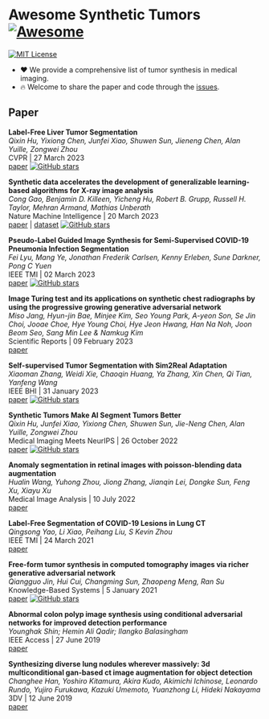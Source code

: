 # Awesome Synthetic Tumors [![Awesome](https://awesome.re/badge.svg)](https://awesome.re)

[![MIT License](https://img.shields.io/badge/license-MIT-green.svg)](https://opensource.org/licenses/MIT) 

- ❤ We provide a comprehensive list of tumor synthesis in medical imaging.
- 🔥 Welcome to share the paper and code through the [issues](https://github.com/MrGiovanni/SyntheticTumors/issues/1).

## Paper

**Label-Free Liver Tumor Segmentation** \
*Qixin Hu, Yixiong Chen, Junfei Xiao, Shuwen Sun, Jieneng Chen, Alan Yuille, Zongwei Zhou* \
CVPR | 27 March 2023 \
[paper](https://arxiv.org/abs/2303.14869) [![GitHub stars](https://img.shields.io/github/stars/MrGiovanni/SyntheticTumors.svg?logo=github&label=Stars)](https://github.com/MrGiovanni/SyntheticTumors)

**Synthetic data accelerates the development of generalizable learning-based algorithms for X-ray image analysis** \
*Cong Gao, Benjamin D. Killeen, Yicheng Hu, Robert B. Grupp, Russell H. Taylor, Mehran Armand, Mathias Unberath* \
Nature Machine Intelligence | 20 March 2023 \
[paper](https://www.nature.com/articles/s42256-023-00629-1) | [dataset](https://doi.org/10.7281/T1/2PGJQU) [![GitHub stars](https://img.shields.io/github/stars/arcadelab/SyntheX.svg?logo=github&label=Stars)](https://github.com/arcadelab/SyntheX)

**Pseudo-Label Guided Image Synthesis for Semi-Supervised COVID-19 Pneumonia Infection Segmentation** \
*Fei Lyu, Mang Ye, Jonathan Frederik Carlsen, Kenny Erleben, Sune Darkner, Pong C Yuen* \
IEEE TMI | 02 March 2023 \
[paper](https://pubmed.ncbi.nlm.nih.gov/36288236) [![GitHub stars](https://img.shields.io/github/stars/FeiLyu/SASSL.svg?logo=github&label=Stars)](https://github.com/FeiLyu/SASSL)

**Image Turing test and its applications on synthetic chest radiographs by using the progressive growing generative adversarial network** \
*Miso Jang, Hyun-jin Bae, Minjee Kim, Seo Young Park, A-yeon Son, Se Jin Choi, Jooae Choe, Hye Young Choi, Hye Jeon Hwang, Han Na Noh, Joon Beom Seo, Sang Min Lee & Namkug Kim* \
Scientific Reports | 09 February 2023 \
[paper](https://www.nature.com/articles/s41598-023-28175-1)

**Self-supervised Tumor Segmentation with Sim2Real Adaptation** \
*Xiaoman Zhang, Weidi Xie, Chaoqin Huang, Ya Zhang, Xin Chen, Qi Tian, Yanfeng Wang* \
IEEE BHI | 31 January 2023 \
[paper](https://ieeexplore.ieee.org/document/10032792) [![GitHub stars](https://img.shields.io/github/stars/xiaoman-zhang/Layer-Decomposition.svg?logo=github&label=Stars)](https://github.com/xiaoman-zhang/Layer-Decomposition)

**Synthetic Tumors Make AI Segment Tumors Better** \
*Qixin Hu, Junfei Xiao, Yixiong Chen, Shuwen Sun, Jie-Neng Chen, Alan Yuille, Zongwei Zhou* \
Medical Imaging Meets NeurIPS | 26 October 2022 \
[paper](https://arxiv.org/pdf/2210.14845.pdf) [![GitHub stars](https://img.shields.io/github/stars/MrGiovanni/SyntheticTumors.svg?logo=github&label=Stars)](https://github.com/MrGiovanni/SyntheticTumors)

**Anomaly segmentation in retinal images with poisson-blending data augmentation** \
*Hualin Wang, Yuhong Zhou, Jiong Zhang, Jianqin Lei, Dongke Sun, Feng Xu, Xiayu Xu* \
Medical Image Analysis | 10 July 2022 \
[paper](https://www.sciencedirect.com/science/article/pii/S1361841522001815)

**Label-Free Segmentation of COVID-19 Lesions in Lung CT** \
*Qingsong Yao, Li Xiao, Peihang Liu, S Kevin Zhou* \
IEEE TMI | 24 March 2021 \
[paper](https://pubmed.ncbi.nlm.nih.gov/33760731)

**Free-form tumor synthesis in computed tomography images via richer generative adversarial network** \
*Qiangguo Jin, Hui Cui, Changming Sun, Zhaopeng Meng, Ran Su* \
Knowledge-Based Systems | 5 January 2021 \
[paper](https://www.sciencedirect.com/science/article/pii/S0950705121000162) [![GitHub stars](https://img.shields.io/github/stars/qgking/FRGAN.svg?logo=github&label=Stars)](https://github.com/qgking/FRGAN)

**Abnormal colon polyp image synthesis using conditional adversarial networks for improved detection performance** \
*Younghak Shin; Hemin Ali Qadir; Ilangko Balasingham* \
IEEE Access | 27 June 2019 \
[paper](https://ieeexplore.ieee.org/abstract/document/8478237)

**Synthesizing diverse lung nodules wherever massively: 3d multiconditional gan-based ct image augmentation for object detection** \
*Changhee Han, Yoshiro Kitamura, Akira Kudo, Akimichi Ichinose, Leonardo Rundo, Yujiro Furukawa, Kazuki Umemoto, Yuanzhong Li, Hideki Nakayama* \
3DV | 12 June 2019 \
[paper](https://ieeexplore.ieee.org/stamp/stamp.jsp?arnumber=8886112)
